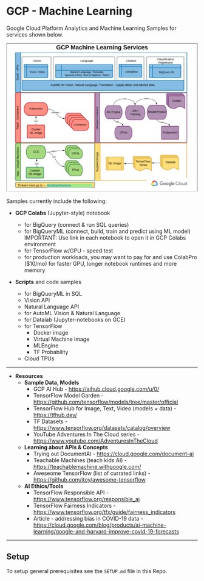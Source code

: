 # GCP - Machine Learning

Google Cloud Platform Analytics and Machine Learning Samples for services shown below.  

![GCP ML](/images/gcp-ml.png)

Samples currently include the following:
 - **GCP Colabs** (Jupyter-style) notebook 
    - for BigQuery (connect & run SQL queries)
    - for BigQueryML (connect, build, train and predict using ML model) IMPORTANT: Use link in each notebook to open it in GCP Colabs environment
    - for TensorFlow w/GPU - speed test  
    - for production workloads, you may want to pay for and use ColabPro ($10/mo) for faster GPU, longer notebook runtimes and more memory

 - **Scripts** and code samples 
    - for BigQueryML in SQL
    - Vision API
    - Natural Language API  
    - for AutoML Vision & Natural Language
    - for Datalab (Jupyter-notebooks on GCE)
    - for TensorFlow 
        - Docker image 
        - Virtual Machine image
        - MLEngine
        - TF Probability
    - Cloud TPUs
    
 ---

 - **Resources**
    - **Sample Data, Models**  
      - GCP AI Hub - https://aihub.cloud.google.com/u/0/
      - TensorFlow Model Garden - https://github.com/tensorflow/models/tree/master/official
      - TensorFlow Hub for Image, Text, Video (models + data) - https://tfhub.dev/
      - TF Datasets - https://www.tensorflow.org/datasets/catalog/overview
      - YouTube Adventures In The Cloud series - https://www.youtube.com/AdventuresInTheCloud
   - **Learning about APIs & Concepts**
      - Trying out DocumentAI - https://cloud.google.com/document-ai
      - Teachable Machines (teach kids AI) - https://teachablemachine.withgoogle.com/
      - Aweseome TensorFlow (list of currated links) - https://github.com/jtoy/awesome-tensorflow
    - **AI Ethics/Tools**
      - TensorFlow Responsible API - https://www.tensorflow.org/responsible_ai
      - TensorFlow Fairness Indicators - https://www.tensorflow.org/tfx/guide/fairness_indicators
      - Article - addressing bias in COVID-19 data - https://cloud.google.com/blog/products/ai-machine-learning/google-and-harvard-improve-covid-19-forecasts

 ---
 ## Setup

 To setup general prerequisites see the `SETUP.md` file in this Repo.


